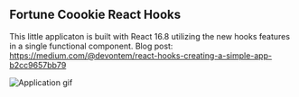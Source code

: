 
## Fortune Coookie React Hooks

This little applicaton is built with React 16.8 utilizing the new hooks features in a single functional component.
Blog post: https://medium.com/@devontem/react-hooks-creating-a-simple-app-b2cc9657bb79

<img src="https://miro.medium.com/max/650/1*VSNvrefe_iy0-X3_3MsFiw.gif"
     alt="Application gif" />
